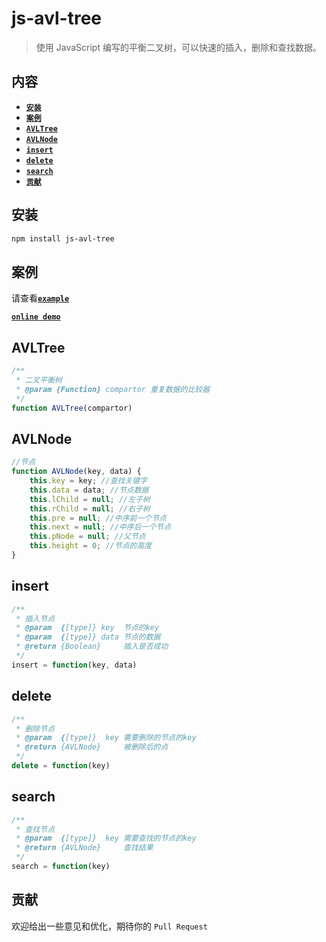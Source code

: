 # js-avl-tree

> 使用 JavaScript 编写的平衡二叉树，可以快速的插入，删除和查找数据。

## 内容

- [**`安装`**](#安装)
- [**`案例`**](#案例)
- [**`AVLTree`**](#AVLTree)
- [**`AVLNode`**](#AVLNode)
- [**`insert`**](#insert)
- [**`delete`**](#delete)
- [**`search`**](#rsearch)
- [**`贡献`**](#贡献)


## 安装

```bash
npm install js-avl-tree
```

## 案例

请查看[**`example`**](https://github.com/wanls4583/js-avl-tree/tree/master/src/example)

[**`online demo`**](https://blog.lisong.hn.cn/code/example/js-avl-tree/src/example/index.html)

## AVLTree

```javascript
/**
 * 二叉平衡树
 * @param {Function} compartor 重复数据的比较器
 */
function AVLTree(compartor)
```

## AVLNode

```javascript
//节点
function AVLNode(key, data) {
    this.key = key; //查找关键字
    this.data = data; //节点数据
    this.lChild = null; //左子树
    this.rChild = null; //右子树
    this.pre = null; //中序前一个节点
    this.next = null; //中序后一个节点
    this.pNode = null; //父节点
    this.height = 0; //节点的高度
}
```

## insert

```javascript
/**
 * 插入节点
 * @param  {[type]} key  节点的key
 * @param  {[type]} data 节点的数据
 * @return {Boolean}     插入是否成功
 */
insert = function(key, data)
```

## delete

```javascript
/**
 * 删除节点
 * @param  {[type]}  key 需要删除的节点的key
 * @return {AVLNode}     被删除后的点
 */
delete = function(key)
```

## search

```javascript
/**
 * 查找节点
 * @param  {[type]}  key 需要查找的节点的key
 * @return {AVLNode}     查找结果
 */
search = function(key)
```

## 贡献

欢迎给出一些意见和优化，期待你的 `Pull Request`